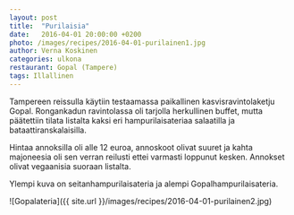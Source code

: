 ```yaml
---
layout: post
title:  "Purilaisia"
date:   2016-04-01 20:00:00 +0200
photo: /images/recipes/2016-04-01-purilainen1.jpg
author: Verna Koskinen
categories: ulkona
restaurant: Gopal (Tampere)
tags: Illallinen
---
```


Tampereen reissulla käytiin testaamassa paikallinen kasvisravintolaketju Gopal. Rongankadun ravintolassa oli tarjolla herkullinen buffet, mutta päätettiin tilata listalta kaksi eri hampurilaisateriaa salaatilla ja bataattiranskalaisilla.

Hintaa annoksilla oli alle 12 euroa, annoskoot olivat suuret ja kahta majoneesia oli sen verran reilusti ettei varmasti loppunut kesken. Annokset olivat vegaanisia suoraan listalta.

Ylempi kuva on seitanhampurilaisateria ja alempi Gopalhampurilaisateria.

![Gopalateria]({{ site.url }}/images/recipes/2016-04-01-purilainen2.jpg)
